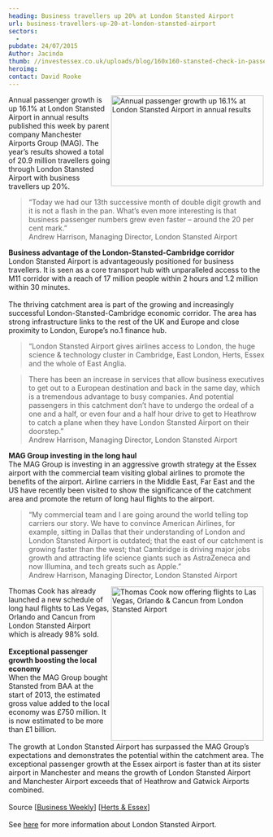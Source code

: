 ```yaml
---
heading: Business travellers up 20% at London Stansted Airport
url: business-travellers-up-20-at-london-stansted-airport
sectors:
  -  
pubdate: 24/07/2015
Author: Jacinda
thumb: //investessex.co.uk/uploads/blog/160x160-stansted-check-in-passengers_640.jpg
heroimg: 
contact: David Rooke
---
```

<p><img alt='Annual passenger growth up 16.1% at London Stansted Airport in annual results' src='http://www.investessex.co.uk/uploads/blog/Stansted_300px.jpg' style='float:right; height:178px; margin-left:2px; margin-right:2px; width:300px'/>Annual passenger growth is up 16.1% at London Stansted Airport in annual results published this week by parent company Manchester Airports Group (MAG). The year’s results showed a total of 20.9 million travellers going through London Stansted Airport with business travellers up 20%.</p><blockquote><p>“Today we had our 13th successive month of double digit growth and it is not a flash in the pan. What’s even more interesting is that business passenger numbers grew even faster – around the 20 per cent mark.”<br/>Andrew Harrison, Managing Director, London Stansted Airport</p></blockquote><p><strong>Business advantage of the London-Stansted-Cambridge corridor</strong><br/>London Stansted Airport is advantageously positioned for business travellers. It is seen as a core transport hub with unparalleled access to the M11 corridor with a reach of 17 million people within 2 hours and 1.2 million within 30 minutes.<br/><br/>The thriving catchment area is part of the growing and increasingly successful London-Stansted-Cambridge economic corridor. The area has strong infrastructure links to the rest of the UK and Europe and close proximity to London, Europe’s no.1 finance hub.</p><blockquote><p>“London Stansted Airport gives airlines access to London, the huge science &amp; technology cluster in Cambridge, East London, Herts, Essex and the whole of East Anglia.</p></blockquote><blockquote>There has been an increase in services that allow business executives to get out to a European destination and back in the same day, which is a tremendous advantage to busy companies. And potential passengers in this catchment don’t have to undergo the ordeal of a one and a half, or even four and a half hour drive to get to Heathrow to catch a plane when they have London Stansted Airport on their doorstep.”<br/>Andrew Harrison, Managing Director, London Stansted Airport</blockquote><p><strong>MAG Group investing in the long haul</strong><br/>The MAG Group is investing in an aggressive growth strategy at the Essex airport with the commercial team visiting global airlines to promote the benefits of the airport. Airline carriers in the Middle East, Far East and the US have recently been visited to show the significance of the catchment area and promote the return of long haul flights to the airport.</p><blockquote><p>“My commercial team and I are going around the world telling top carriers our story. We have to convince American Airlines, for example, sitting in Dallas that their understanding of London and London Stansted Airport is outdated; that the east of our catchment is growing faster than the west; that Cambridge is driving major jobs growth and attracting life science giants such as AstraZeneca and now Illumina, and tech greats such as Apple.”<br/>Andrew Harrison, Managing Director, London Stansted Airport</p></blockquote><p><img alt='Thomas Cook now offering flights to Las Vegas, Orlando &amp; Cancun from London Stansted Airport' src='http://www.investessex.co.uk/uploads/blog/Nyny_300.jpg' style='float:right; height:303px; margin-left:2px; margin-right:2px; width:300px'/></p><p>Thomas Cook has already launched a new schedule of long haul flights to Las Vegas, Orlando and Cancun from London Stansted Airport which is already 98% sold.<br/><br/><strong>Exceptional passenger growth boosting the local economy</strong><br/>When the MAG Group bought Stansted from BAA at the start of 2013, the estimated gross value added to the local economy was £750 million. It is now estimated to be more than £1 billion. <br/><br/>The growth at London Stansted Airport has surpassed the MAG Group’s expectations and demonstrates the potential within the catchment area. The exceptional passenger growth at the Essex airport is faster than at its sister airport in Manchester and means the growth of London Stansted Airport and Manchester Airport exceeds that of Heathrow and Gatwick Airports combined.<br/><br/>Source [<a href='http://www.businessweekly.co.uk/news/travel-and-transport/stansted-airport-owners-long-haul#sthash.lsNkD1kT.dpuf' target='_blank'>Business Weekly</a>] [<a href='http://www.hertsandessexobserver.co.uk/Stansted-Airport-celebrates-unrivalled-growth-MAG/story-27463084-detail/story.html' target='_blank'>Herts &amp; Essex</a>]<br/><br/>See <a href='http://www.investessex.co.uk/studies/place-studies/london-stansted-airport/' target='_blank'>here</a> for more information about London Stansted Airport.</p>